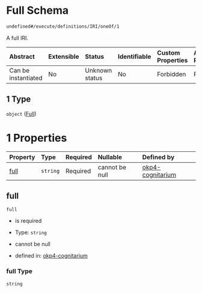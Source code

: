 # Full Schema

```txt
undefined#/execute/definitions/IRI/oneOf/1
```

A full IRI.

| Abstract            | Extensible | Status         | Identifiable | Custom Properties | Additional Properties | Access Restrictions | Defined In                                                                     |
| :------------------ | :--------- | :------------- | :----------- | :---------------- | :-------------------- | :------------------ | :----------------------------------------------------------------------------- |
| Can be instantiated | No         | Unknown status | No           | Forbidden         | Forbidden             | none                | [okp4-cognitarium.json\*](schema/okp4-cognitarium.json "open original schema") |

## 1 Type

`object` ([Full](okp4-cognitarium-executemsg-definitions-iri-oneof-full.md))

# 1 Properties

| Property      | Type     | Required | Nullable       | Defined by                                                                                                                                                 |
| :------------ | :------- | :------- | :------------- | :--------------------------------------------------------------------------------------------------------------------------------------------------------- |
| [full](#full) | `string` | Required | cannot be null | [okp4-cognitarium](okp4-cognitarium-executemsg-definitions-iri-oneof-full-properties-full.md "undefined#/execute/definitions/IRI/oneOf/1/properties/full") |

## full



`full`

*   is required

*   Type: `string`

*   cannot be null

*   defined in: [okp4-cognitarium](okp4-cognitarium-executemsg-definitions-iri-oneof-full-properties-full.md "undefined#/execute/definitions/IRI/oneOf/1/properties/full")

### full Type

`string`
